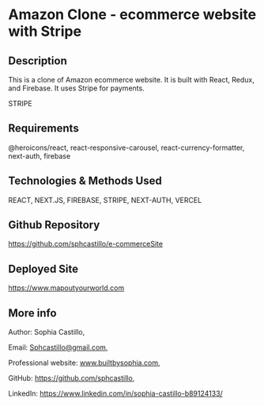 # Amazon Clone - ecommerce website with Stripe

## Description

This is a clone of Amazon ecommerce website. It is built with React, Redux, and Firebase. It uses Stripe for payments.

STRIPE


## Requirements

@heroicons/react, react-responsive-carousel, react-currency-formatter, next-auth, firebase


## Technologies & Methods Used

REACT, NEXT.JS, FIREBASE, STRIPE, NEXT-AUTH, VERCEL

## Github Repository

https://github.com/sphcastillo/e-commerceSite

## Deployed Site

https://www.mapoutyourworld.com

## More info

Author: Sophia Castillo,

Email: Sphcastillo@gmail.com,

Professional website: www.builtbysophia.com,

GitHub: https://github.com/sphcastillo,

LinkedIn: https://www.linkedin.com/in/sophia-castillo-b89124133/


